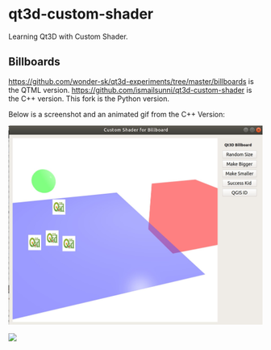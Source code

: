 # qt3d-custom-shader
Learning Qt3D with Custom Shader.

## Billboards
https://github.com/wonder-sk/qt3d-experiments/tree/master/billboards is the QTML version.
https://github.com/ismailsunni/qt3d-custom-shader is the C++ version.
This fork is the Python version.

Below is a screenshot and an animated gif from the C++ Version:

![](output/qt-3d-billboard.jpg)

![](output/qt-3d-billboard.gif)
